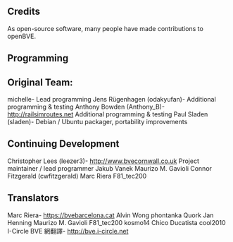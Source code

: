 Credits
-------

As open-source software, many people have made contributions to openBVE.

Programming
-----------

## Original Team:
michelle- Lead programming
Jens Rügenhagen (odakyufan)- Additional programming & testing
Anthony Bowden (Anthony_B)- http://railsimroutes.net Additional programming & testing
Paul Sladen (sladen)- Debian / Ubuntu packager, portability improvements

## Continuing Development
Christopher Lees (leezer3)- http://www.bvecornwall.co.uk Project maintainer / lead programmer
Jakub Vanek
Maurizo M. Gavioli
Connor Fitzgerald (cwfitzgerald)
Marc Riera
F81_tec200

Translators
-----------

Marc Riera- https://bvebarcelona.cat
Alvin Wong
phontanka
Quork
Jan Henning
Maurizo M. Gavioli
F81_tec200
kosmo14
Chico
Ducatista
cool2010
I-Circle BVE 網翻譯- http://bve.i-circle.net